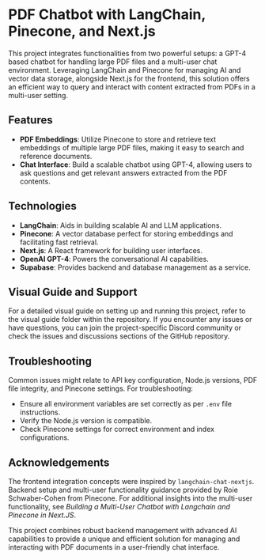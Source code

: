 # PDF Chatbot with LangChain, Pinecone, and Next.js

This project integrates functionalities from two powerful setups: a GPT-4 based chatbot for handling large PDF files and a multi-user chat environment. Leveraging LangChain and Pinecone for managing AI and vector data storage, alongside Next.js for the frontend, this solution offers an efficient way to query and interact with content extracted from PDFs in a multi-user setting.

## Features

- **PDF Embeddings**: Utilize Pinecone to store and retrieve text embeddings of multiple large PDF files, making it easy to search and reference documents.
- **Chat Interface**: Build a scalable chatbot using GPT-4, allowing users to ask questions and get relevant answers extracted from the PDF contents.

## Technologies

- **LangChain**: Aids in building scalable AI and LLM applications.
- **Pinecone**: A vector database perfect for storing embeddings and facilitating fast retrieval.
- **Next.js**: A React framework for building user interfaces.
- **OpenAI GPT-4**: Powers the conversational AI capabilities.
- **Supabase**: Provides backend and database management as a service.

## Visual Guide and Support

For a detailed visual guide on setting up and running this project, refer to the visual guide folder within the repository. If you encounter any issues or have questions, you can join the project-specific Discord community or check the issues and discussions sections of the GitHub repository.

## Troubleshooting

Common issues might relate to API key configuration, Node.js versions, PDF file integrity, and Pinecone settings. For troubleshooting:

- Ensure all environment variables are set correctly as per `.env` file instructions.
- Verify the Node.js version is compatible.
- Check Pinecone settings for correct environment and index configurations.

## Acknowledgements

The frontend integration concepts were inspired by `langchain-chat-nextjs`.
Backend setup and multi-user functionality guidance provided by Roie Schwaber-Cohen from Pinecone. For additional insights into the multi-user functionality, see *Building a Multi-User Chatbot with Langchain and Pinecone in Next.JS*.

This project combines robust backend management with advanced AI capabilities to provide a unique and efficient solution for managing and interacting with PDF documents in a user-friendly chat interface.